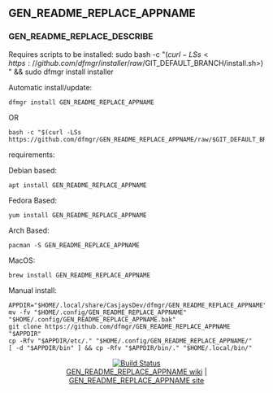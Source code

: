## GEN_README_REPLACE_APPNAME  
  
### GEN_README_REPLACE_DESCRIBE  
  
Requires scripts to be installed: sudo bash -c "$(curl -LSs <https://github.com/dfmgr/installer/raw/$GIT_DEFAULT_BRANCH/install.sh>)" && sudo dfmgr install installer
  
Automatic install/update:

```shell
dfmgr install GEN_README_REPLACE_APPNAME
```

OR

```shell
bash -c "$(curl -LSs https://github.com/dfmgr/GEN_README_REPLACE_APPNAME/raw/$GIT_DEFAULT_BRANCH/install.sh)"
```
  
requirements:
  
Debian based:

```shell
apt install GEN_README_REPLACE_APPNAME
```  

Fedora Based:

```shell
yum install GEN_README_REPLACE_APPNAME
```  

Arch Based:

```shell
pacman -S GEN_README_REPLACE_APPNAME
```  

MacOS:  

```shell
brew install GEN_README_REPLACE_APPNAME
```
  
Manual install:  

  ```shell
APPDIR="$HOME/.local/share/CasjaysDev/dfmgr/GEN_README_REPLACE_APPNAME"
mv -fv "$HOME/.config/GEN_README_REPLACE_APPNAME" "$HOME/.config/GEN_README_REPLACE_APPNAME.bak"
git clone https://github.com/dfmgr/GEN_README_REPLACE_APPNAME "$APPDIR"
cp -Rfv "$APPDIR/etc/." "$HOME/.config/GEN_README_REPLACE_APPNAME/"
[ -d "$APPDIR/bin" ] && cp -Rfv "$APPDIR/bin/." "$HOME/.local/bin/"
```
  
<p align=center>
   <a href="https://travis-ci.com/github/dfmgr/GEN_README_REPLACE_APPNAME" target="_blank" rel="noopener noreferrer">
     <img src="https://travis-ci.com/dfmgr/GEN_README_REPLACE_APPNAME.svg?branch=master" alt="Build Status"></a><br />
  <a href="https://wiki.archlinux.org/index.php/GEN_README_REPLACE_APPNAME" target="_blank" rel="noopener noreferrer">GEN_README_REPLACE_APPNAME wiki</a>  |  
  <a href="GEN_README_REPLACE_APPNAME" target="_blank" rel="noopener noreferrer">GEN_README_REPLACE_APPNAME site</a>
</p>  
